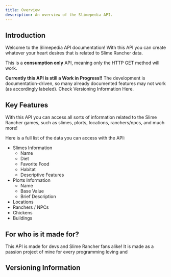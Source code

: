 ```yaml
---
title: Overview
description: An overview of the Slimepedia API.
---
```


## Introduction
Welcome to the Slimepedia API documentation! With this API you can create whatever your heart desires that is related to Slime Rancher data.

This is a **consumption only** API, meaning only the HTTP GET method will work.

**Currently this API is still a Work in Progress!!** The development is documentation-driven, so many already documented features may not work (as accordingly labeled). Check Versioning Information Here.

## Key Features
With this API you can access all sorts of information related to the Slime Rancher games, such as slimes, plorts, locations, ranchers/npcs, and much more!

Here is a full list of the data you can access with the API:
- Slimes Information
  - Name
  - Diet
  - Favorite Food
  - Habitat
  - Descriptive Features
- Plorts Information
  - Name
  - Base Value
  - Brief Description
- Locations
- Ranchers / NPCs
- Chickens
- Buildings

## For who is it made for?
This API is made for devs and Slime Rancher fans alike! It is made as a passion project of mine for every programming loving and

## Versioning Information
